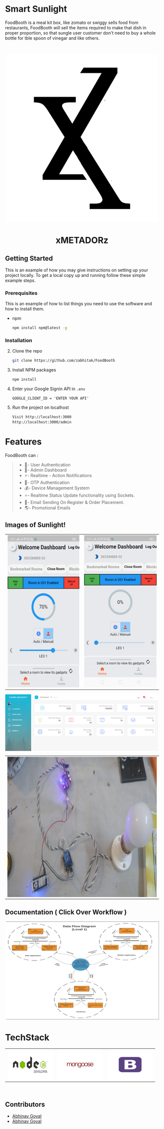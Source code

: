 # Smart Sunlight

FoodBooth is a meal kit box, like zomato or swiggy sells food from restaurants, FoodBooth will sell the items required to make that dish in proper proportion, so that sungle user customer don't need to buy a whole bottle for tble spoon of vinegar and like others.

<br />

<p align="center">
 <img src="https://github.com/zabhitak/Smart_Sunlight/blob/master/Screenshots/favicon.png" height="550px;"width="500px;"alt=""/>
</p>

<p align="center">
<h1 align="center">xMETADORz</h1>
</p>



<!-- GETTING STARTED -->
## Getting Started

This is an example of how you may give instructions on setting up your project locally.
To get a local copy up and running follow these simple example steps.

### Prerequisites

This is an example of how to list things you need to use the software and how to install them.
* npm
  ```sh
  npm install npm@latest -g
  ```

### Installation

2. Clone the repo
   ```sh
   git clone https://github.com/zabhitak/FoodBooth
   ```
3. Install NPM packages
   ```sh
   npm install
   ```
4. Enter your Google Signin API in `.env`
   ```JS
   GOOGLE_CLIENT_ID = 'ENTER YOUR API'
   ```

5. Run the project on localhost
   ```sh
   Visit http://localhost:3000
   http://localhost:3000/admin
   ```

# Features

FoodBooth can :
>
>* 🔐- User Authentication
>* 👻- Admin Dashboard
>* ⚡- Realtime - Action Notifications
>* 📱- OTP Authentication
>* 💰- Device Management System
>* ⭐- Realtime Status Update functionality using Sockets.
>* 📩- Email Sending On Register & Order Placement.
>* 🌎- Promotional Emails



## Images of Sunlight!


<table>
  <tr>
    <td align="center"><img src="https://github.com/zabhitak/Smart_Sunlight/blob/master/Screenshots/home.PNG"  height="500px;"width="480px;"alt=""/></td>
    <td align="right"><img src="https://github.com/zabhitak/Smart_Sunlight/blob/master/Screenshots/dash.PNG" height="500px;" width="480px;"alt=""/><br /></td>
   
    
  </tr>
  </table>
  <p align="center">
 <img src="https://github.com/zabhitak/Smart_Sunlight/blob/master/Screenshots/dashh.PNG" align="center" alt=""/>
</p>
   
  <table>
  <tr>
        <td align="center"><img src="https://github.com/zabhitak/Smart_Sunlight/blob/master/Screenshots/hard.PNG" height="460px;"width="700px;" alt=""/><br /></td>
  </tr>
</table>


## Documentation ( Click Over Workflow )

[![Watch the video](https://github.com/zabhitak/Smart_Sunlight/blob/master/Screenshots/Capture3.PNG)](https://docs.google.com/document/d/19kp0ah-dUF5BKLkXFGC1NASNcfidXLOdrjvyy5B-Q9E/edit?usp=sharing)


# TechStack
<table>
  <tr>
    <td><img src="https://github.com/zabhitak/Smart_Sunlight/blob/master/Screenshots/tools/node.jpg" width="150px" height="100px" /></td>
    <td><img src="https://github.com/zabhitak/Smart_Sunlight/blob/master/Screenshots/tools/mongoose.png" width="150px" height="100px" /></td>
    <td><img src="https://github.com/zabhitak/Smart_Sunlight/blob/master/Screenshots/tools/bootstrap.jpg"  width="150px" height="100px"></td>
  </tr>
  </table>


<br />


## Contributors

* [Abhinav Goyal](https://github.com/zabhitak)  
* [Abhinav Goyal](https://github.com/sahil-mor)  


